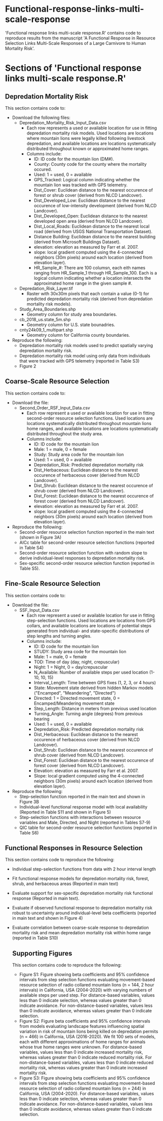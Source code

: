 # Functional-response-links-multi-scale-response
'Functional response links multi-scale response.R' contains code to reproduce results from the manuscript 'A Functional Response in Resource Selection Links Multi-Scale Responses of a Large Carnivore to Human Mortality Risk'. 

# Sections of 'Functional response links multi-scale response.R'

## Depredation Mortality Risk
This section contains code to:
* Download the following files:
  * Depredation_Mortality_Risk_Input_Data.csv
      * Each row represents a used or available location for use in fitting depredation mortality risk models. Used locations are locations where mountain lions were legally killed following livestock depredation, and available locations are locations systematically distributed throughout known or approximated home ranges.
      * Columns include:
        * ID: ID code for the mountain lion (DM#).
        * County: County code for the county where the mortality occured.
        * Used: 1 = used, 0 = available
        * GPS_Tracked: Logical column indicating whether the mountain lion was tracked with GPS telemetry.
        * Dist_Cover: Euclidean distance to the nearest occurence of forest or shrub cover (derived from NLCD Landcover).
        * Dist_Developed_Low: Euclidean distance to the nearest occurence of low-intensity development (derived from NLCD Landcover).
        * Dist_Developed_Open: Euclidean distance to the nearest developed open area (derived from NLCD Landcover).
        * Dist_Local_Roads: Euclidean distance to the nearest local road (derived from USGS National Transportation Dataset).
        * Distance Building: Euclidean distance to the nearest building (derived from Microsoft Buildings Dataset).
        * elevation: elevation as measured by Farr et al. 2007.
        * slope: local gradient computed using the 4-connected neighbors (30m pixels) around each location (derived from elevation layer).
        * HR_Sample_#: There are 100 columsn, each eith names ranging from HR_Sample_1 through HR_Sample_100. Each is a logical column indicating whether a location intersects the approximated home range in the given sample #.  
  * Depredation_Risk_Layer.tif
      * Raster with 30x30m pixels that each contain a value (0-1) for predicted depredation mortality risk (derived from depredation mortality risk models).
  * Study_Area_Boundaries.shp
      * Geometry column for study area boundaries. 
  * cb_2018_us.state_5m.shp
      * Geometry column for U.S. state bounadries.
  * cnty24k09_1_multipart.shp
      * Geometry column for California county boundaries.
* Reproduce the following:
    * Depredation mortality risk models used to predict spatially varying depredation mortality risk.
    * Depredation mortality risk model using only data from individuals that were tracked with GPS telemetry (reported in Table S3)
    * Figure 2

## Coarse-Scale Resource Selection
This section contains code to: 
* Download the file:
  * Second_Order_RSF_Input_Data.csv
    * Each row represent a used or available location for use in fitting second-order resource selection functions. Used locations are locations systematically distributed throughout mountain lions home ranges, and available locations are locations systematically distributed throughout the study area.
    * Columns include:
      * ID: ID code for the mountain lion
      * Male: 1 = male, 0 = female
      * Study: Study area code for the mountain lion
      * Used: 1 = used, 0 = available
      * Depredation_Risk: Predicted depredation mortality risk
      * Dist_Herbaceous: Euclidean distance to the nearest occurence of herbaceous cover (derived from NLCD Landcover).
      * Dist_Shrub: Euclidean distance to the nearest occurence of shrub cover (derived from NLCD Landcover).
      * Dist_Forest: Euclidean distance to the nearest occurence of forest cover (derived from NLCD Landcover).
      * elevation: elevation as measured by Farr et al. 2007.
      * slope: local gradient computed using the 4-connected neighbors (30m pixels) around each location (derived from elevation layer).
* Reproduce the following:
    * Second-order resource selection function reported in the main text (shown in Figure 3A)
    * AICc table for second-order resource selection functions (reported in Table S4)
    * Second-order resource selection function with random slope to derive individual-level responses to depredation mortality risk.
    * Sex-specific second-order resource selection function (reported in Table S5). 

## Fine-Scale Resource Selection
This section contains code to: 
* Download the file:
  * SSF_Input_Data.csv
    * Each row represent a used or available location for use in fitting step-selection functions. Used locations are locations from GPS collars, and available locations are locations of potential steps generated from individual- and state-specific distributions of step lengths and turning angles.  
    * Columns include:
      * ID: ID code for the mountain lion
      * STUDY: Study area code for the mountain lion
      * Male: 1 = male, 0 = female
      * TOD: Time of day (day, night, crepuscular)
      * Night: 1 = Night, 0 = day/crepuscular
      * N_Available: Number of available steps per used location (1-10, 10, 15)
      * Interval_Length: Time between GPS fixes (1, 2, 3, or 4 hours)
      * State: Movement state derived from hidden Markov models ("Encamped", "Meandering", "Directed")
      * Directed: 1 = Directed movement state, 0 = Encamped/Meandering movement state
      * Step_Length: Distance in meters from previous used location
      * Turning_Angle: Turning angle (degrees) from previous bearing
      * Used: 1 = used, 0 = available
      * Depredation_Risk: Predicted depredation mortality risk
      * Dist_Herbaceous: Euclidean distance to the nearest occurence of herbaceous cover (derived from NLCD Landcover).
      * Dist_Shrub: Euclidean distance to the nearest occurence of shrub cover (derived from NLCD Landcover).
      * Dist_Forest: Euclidean distance to the nearest occurence of forest cover (derived from NLCD Landcover).
      * Elevation: elevation as measured by Farr et al. 2007.
      * Slope: local gradient computed using the 4-connected neighbors (30m pixels) around each location (derived from elevation layer).
* Reproduce the following:
  *  Step-selection function reported in the main text and shown in Figure 3B
  *  Individual-level functional response model with local availability (Reported in Table S11 and shown in Figure 5)
  *  Step-selection functions with interactions between resource variables and Male, Directed, and Night (reported in Tables S7-9)
  *  QIC table for second-order resource selection functions (reported in Table S6)
    
## Functional Responses in Resource Selection
This section contains code to reproduce the following: 
* Individual step-selection functions from data with 2 hour interval length
* Fit functional response models for depredation mortality risk, forest, shrub, and herbaceous areas (Reported in main text)
* Evaluate support for sex-specific depredation mortality risk functional response (Reported in main text).
* Evaluate if observed functional response to depredation mortality risk robust to uncertainty around individual-level beta coefficients (reported in main text and shown in Figure 4)
* Evaluate correlation between coarse-scale response to depredation mortality risk and mean depredation mortality risk within home range (reported in Table S10)

  ## Supporting Figures
  This section contains code to reproduce the following:
  * Figure S1: Figure showing beta coefficients and 95% confidence intervals from step selection functions evaluating movement-based resource selection of radio collared mountain lions (n = 144, 2 hour intervals) in California, USA (2004-2020) with varying numbers of available steps per used step. For distance-based variables, values less than 0 indicate selection, whereas values greater than 0 indicate avoidance. For non-distance-based variables, values less than 0 indicate avoidance, whereas values greater than 0 indicate selection. 
  * Figure S2: Figure beta coefficients and 95% confidence intervals from models evaluating landscape features influencing spatial variation in risk of mountain lions being killed on depredation permits (n = 466) in California, USA (2016-2020). We fit 100 sets of models, each with different approximations of home ranges for animals whose true home ranges were unknown. For distance-based variables, values less than 0 indicate increased mortality risk, whereas values greater than 0 indicate reduced mortality risk. For non-distance-based variables, values less than 0 indicate reduced mortality risk, whereas values greater than 0 indicate increased mortality risk.
  * Figure S3: Figure showing beta coefficients and 95% confidence intervals from step selection functions evaluating movement-based resource selection of radio collared mountain lions (n = 244) in California, USA (2004-2020). For distance-based variables, values less than 0 indicate selection, whereas values greater than 0 indicate avoidance. For non-distance-based variables, values less than 0 indicate avoidance, whereas values greater than 0 indicate selection.
